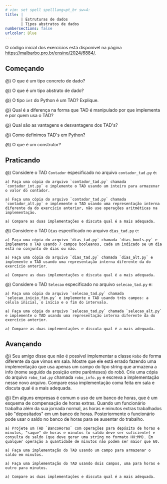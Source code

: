 ```yaml
---
# vim: set spell spelllang=pt_br sw=4:
title: |
       | Estruturas de dados
       | Tipos abstratos de dados
numbersections: false
urlcolor: Blue
---
```


O código inicial dos exercícios está disponível na página <https://malbarbo.pro.br/ensino/2024/6884/>.

## Começando

@) O que é um tipo concreto de dado?

@) O que é um tipo abstrato de dado?

@) O tipo `int` do Python é um TAD? Explique.

@) Qual é a diferença na forma que TAD é manipulado por que implementa e por quem usa o TAD?

@) Qual são as vantagens e desvantagens dos TAD's?

@) Como definimos TAD's em Python?

@) O que é um construtor?


## Praticando

@) Considere o TAD `Contador` especificado no arquivo `contador_tad.py` e:

    a) Faça uma cópia do arquivo `contador_tad.py` chamada `contador_int.py` e implemente o TAD usando um inteiro para armazenar o valor do contador.

    a) Faça uma cópia do arquivo `contador_tad.py` chamada `contador_alt.py` e implemente o TAD usando uma representação interna diferente da do exercício anterior, não use operações aritméticas na implementação.

    a) Compare as duas implementações e discuta qual é a mais adequada.


@) Considere o TAD `Dias` especificado no arquivo `dias_tad.py` e:

    a) Faça uma cópia do arquivo `dias_tad.py` chamada `dias_bools.py` e implemente o TAD usando 7 campos booleanos, cada um indicado se um dia está no conjunto de dias ou não.

    a) Faça uma cópia do arquivo `dias_tad.py` chamada `dias_alt.py` e implemente o TAD usando uma representação interna diferente da do exercício anterior.

    a) Compare as duas implementações e discuta qual é a mais adequada.


@) Considere o TAD `Selecao` especificado no arquivo `selecao_tad.py` e:

    a) Faça uma cópia do arquivo `selecao_tad.py` chamada `selecao_inicio_fim.py` e implemente o TAD usando três campos: a célula inicial, o início e o fim do intervalo.

    a) Faça uma cópia do arquivo `selecao_tad.py` chamada `selecao_alt.py` e implemente o TAD usando uma representação interna diferente da do exercício anterior.

    a) Compare as duas implementações e discuta qual é a mais adequada.


## Avançando

@) Seu amigo disse que não é possível implementar a classe `Robo` de forma diferente da que vimos em sala. Mostre que ele está errado fazendo uma implementação que usa apenas um campo do tipo string que armazena a info (nome seguido da posição entre parênteses) do robô. Crie uma cópia do arquivo `robo_tad.py` chamada `robo_info.py` e escreva a implementação nesse novo arquivo. Compare essa implementação coma feita em sala e discuta qual é a mais adequada.

@) Em alguns empresas é comum o uso de um banco de horas, que é um esquema de compensação de horas extras. Quando um funcionário trabalha além da sua jornada normal, as horas e minutos extras trabalhados são "depositados" em um banco de horas. Posteriormente o funcionário pode usar o saldo no banco de horas para se ausentar do trabalho.

    a) Projete um TAD `BancoHoras` com operações para depósito de horas e minutos, "saque" de horas e minutos (o saldo deve ser suficiente) e consulta de saldo (que deve gerar uma string no formato HH:MM). Em qualquer operação a quantidade de minutos não podem ser maior que 60.

    a) Faça uma implementação do TAD usando um campo para armazenar o saldo em minutos.

    a) Faça uma implementação do TAD usando dois campos, uma para horas e outro para minutos.

    a) Compare as duas implementações e discuta qual é a mais adequada.
